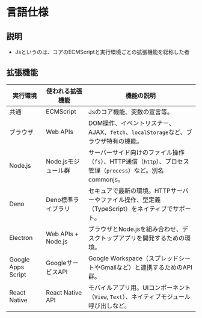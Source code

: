 # 言語仕様
## 説明
- Jsというのは、コアのECMScriptと実行環境ごとの拡張機能を総称した者
## 拡張機能
| 実行環境          | 使われる拡張機能       | 機能の説明                                                                |
|-------------------|------------------------|---------------------------------------------------------------------------|
| 共通          | ECMScript               | Jsのコア機能、変数の宣言等。                                                     |
| ブラウザ          | Web APIs               | DOM操作、イベントリスナー、AJAX、`fetch`、`localStorage`など、ブラウザ特有の機能。  |
| Node.js           | Node.jsモジュール群    | サーバーサイド向けのファイル操作（`fs`）、HTTP通信（`http`）、プロセス管理（`process`）など。別名commonjs。 |
| Deno              | Deno標準ライブラリ     | セキュアで最新の環境。HTTPサーバーやファイル操作、型定義（TypeScript）をネイティブでサポート。 |
| Electron          | Web APIs + Node.js    | ブラウザとNode.jsを組み合わせ、デスクトップアプリを開発するための環境。                |
| Google Apps Script| GoogleサービスAPI     | Google Workspace（スプレッドシートやGmailなど）と連携するためのAPI群。               |
| React Native      | React Native API      | モバイルアプリ用。UIコンポーネント（`View`, `Text`）、ネイティブモジュール呼び出しなど。  |
